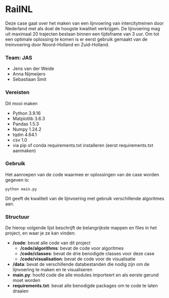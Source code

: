 # RailNL
Deze case gaat over het maken van een lijnvoering van intercitytreinen door Nederland met als doel de hoogste kwaliteit verkrijgen. De lijnvoering mag uit maximaal 20 trajecten bestaan binnen een tijdsframe van 3 uur. Om tot een optimale oplossing te komen is er eerst gebruik gemaakt van de treinvoering door Noord-Holland en Zuid-Holland.

### Team: JAS
* Jens van der Weide
* Anna Nijmeijers
* Sebastiaan Smit

### Vereisten
Dit mooi maken
- Python 3.9.16
- Matplotlib 3.6.3
- Pandas 1.5.3
- Numpy 1.24.2
- tqdm 4.64.1
- csv 1.0
- via pip of conda requirements.txt installeren (eerst requirements.txt aanmaken)

### Gebruik
Het aanroepen van de code waarmee er oplossingen van de case worden gegeven is:

```python main.py```

Dit geeft de kwaliteit van de lijnvoering met gebruik verschillende algoritmes aan.

### Structuur

De hierop volgende lijst beschrijft de belangrijkste mappen en files in het project, en waar je ze kan vinden:

- **/code**: bevat alle code van dit project
  - **/code/algorithms**: bevat de code voor algoritmes
  - **/code/classes**: bevat de drie benodigde classes voor deze case
  - **/code/visualisation**: bevat de code voor de visualisatie
- **/data**: bevat de verschillende databestanden die nodig zijn om de lijnvoering te maken en te visualiseren
- **main.py**: hoofd code die alle modules importeert en als eerste gerund moet worden
- **requirements.txt**: bevat alle benodigde packages om te code te laten draaien
